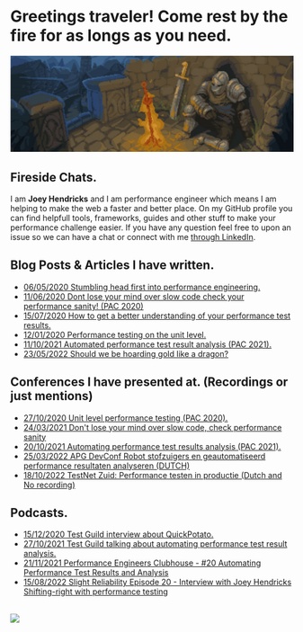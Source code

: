 # Greetings traveler! Come rest by the fire for as longs as you need.

<!-- LOGO -->
<p align="center">
  <img src="https://github.com/JoeyHendricks/JoeyHendricks/blob/main/rest-by-fire-image.png?raw=true"/>
</p>

## Fireside Chats.

I am **Joey Hendricks** and I am performance engineer which means I am helping to make the web a faster and better place.
On my GitHub profile you can find helpfull tools, frameworks, guides and other stuff to make your performance challenge easier.
If you have any question feel free to upon an issue so we can have a chat or connect with me [through LinkedIn](https://www.linkedin.com/in/joey-hendricks/).

## Blog Posts & Articles I have written.

- [06/05/2020 Stumbling head first into performance engineering.](https://www.linkedin.com/pulse/stumbling-head-first-performance-engineering-joey-hendricks/)
- [11/06/2020 Dont lose your mind over slow code check your performance sanity! (PAC 2020)](https://www.linkedin.com/pulse/dont-lose-your-mind-over-slow-code-check-performance-sanity-joey/)
- [15/07/2020 How to get a better understanding of your performance test results.](https://www.linkedin.com/pulse/how-get-better-understanding-your-performance-test-joey-hendricks/)
- [12/01/2020 Performance testing on the unit level.](https://www.neotys.com/blog/neotyspac-performance-testing-unit-level-joey-hendricks/)
- [11/10/2021 Automated performance test result analysis (PAC 2021).](https://github.com/JoeyHendricks/automated-performance-test-result-analysis/blob/master/texts/performance_advisory_council_article.md)
- [23/05/2022 Should we be hoarding gold like a dragon?](https://www.linkedin.com/pulse/should-we-hoarding-gold-like-dragon-joey-hendricks/)

## Conferences I have presented at. (Recordings or just mentions)

- [27/10/2020 Unit level performance testing (PAC 2020).](https://www.youtube.com/watch?v=AWlhalEywEw)
- [24/03/2021 Don't lose your mind over slow code, check performance sanity](https://youtu.be/PRGUIRhfQjY)
- [20/10/2021 Automating performance test results analysis (PAC 2021).](https://www.tricentis.com/resources/automating-performance-test-results-analysis-pac21/)
- [25/03/2022 APG DevConf Robot stofzuigers en geautomatiseerd performance resultaten analyseren (DUTCH)](https://youtu.be/mklta3KQNGk)
- [18/10/2022 TestNet Zuid: Performance testen in productie (Dutch and No recording) ](https://www.testnet.org/evenement/entry/448/?evenement=testnet-zuid-testen-in-produktie)

## Podcasts. 

- [15/12/2020 Test Guild interview about QuickPotato.](https://testguild.com/podcast/performance/p56-joey/)
- [27/10/2021 Test Guild talking about automating performance test result analysis.](https://testguild.com/podcast/performance/p80-joey/)
- [21/11/2021 Performance Engineers Clubhouse - #20 Automating Performance Test Results and Analysis](https://www.youtube.com/watch?v=V12_64M_vUc&list=PLJ9A48W0kpRJeKrDiNyFpUUlazU_aiPWM&index=18)
- [15/08/2022 Slight Reliability Episode 20 - Interview with Joey Hendricks Shifting-right with performance testing](https://www.youtube.com/watch?v=6N3bRgcIyqg)


<br>
<!-- BADGES -->
<div align="left">
<a href="https://www.linkedin.com/in/joey-hendricks/"><img src="https://img.shields.io/badge/-LinkedIn-black.svg?style=for-the-badge&logo=linkedin&colorB=555"></a>
</div>
<br>
